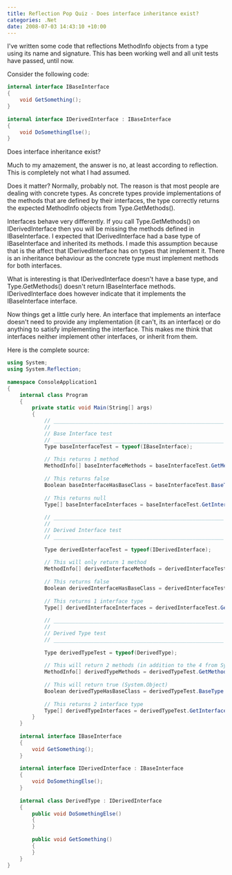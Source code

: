 ```yaml
---
title: Reflection Pop Quiz - Does interface inheritance exist?
categories: .Net
date: 2008-07-03 14:43:10 +10:00
---
```


I've written some code that reflections MethodInfo objects from a type using its name and signature. This has been working well and all unit tests have passed, until now. 

Consider the following code:

<!--more-->

```csharp
internal interface IBaseInterface
{
    void GetSomething();
}
    
internal interface IDerivedInterface : IBaseInterface
{
    void DoSomethingElse();
}
```

Does interface inheritance exist?

Much to my amazement, the answer is no, at least according to reflection. This is completely not what I had assumed.

Does it matter? Normally, probably not. The reason is that most people are dealing with concrete types. As concrete types provide implementations of the methods that are defined by their interfaces, the type correctly returns the expected MethodInfo objects from Type.GetMethods(). 

Interfaces behave very differently. If you call Type.GetMethods() on IDerivedInterface then you will be missing the methods defined in IBaseInterface. I expected that IDerivedInterface had a base type of IBaseInterface and inherited its methods. I made this assumption because that is the affect that IDerivedInterface has on types that implement it. There is an inheritance behaviour as the concrete type must implement methods for both interfaces.

What is interesting is that IDerivedInterface doesn't have a base type, and Type.GetMethods() doesn't return IBaseInterface methods. IDerivedInterface does however indicate that it implements the IBaseInterface interface. 

Now things get a little curly here. An interface that implements an interface doesn't need to provide any implementation (it can't, its an interface) or do anything to satisfy implementing the interface. This makes me think that interfaces neither implement other interfaces, or inherit from them.

Here is the complete source:

```csharp
using System;
using System.Reflection;
     
namespace ConsoleApplication1
{
    internal class Program
    {
        private static void Main(String[] args)
        {
            // _______________________________________________________
            //
            // Base Interface test
            // _______________________________________________________
            Type baseInterfaceTest = typeof(IBaseInterface);
     
            // This returns 1 method
            MethodInfo[] baseInterfaceMethods = baseInterfaceTest.GetMethods();
     
            // This returns false
            Boolean baseInterfaceHasBaseClass = baseInterfaceTest.BaseType != null;
     
            // This returns null
            Type[] baseInterfaceInterfaces = baseInterfaceTest.GetInterfaces();
     
            // _______________________________________________________
            //
            // Derived Interface test
            // _______________________________________________________
     
            Type derivedInterfaceTest = typeof(IDerivedInterface);
     
            // This will only return 1 method
            MethodInfo[] derivedInterfaceMethods = derivedInterfaceTest.GetMethods();
     
            // This returns false
            Boolean derivedInterfaceHasBaseClass = derivedInterfaceTest.BaseType != null;
     
            // This returns 1 interface type
            Type[] derivedInterfaceInterfaces = derivedInterfaceTest.GetInterfaces();
     
            // _______________________________________________________
            //
            // Derived Type test
            // _______________________________________________________
     
            Type derivedTypeTest = typeof(DerivedType);
     
            // This will return 2 methods (in addition to the 4 from System.Object)
            MethodInfo[] derivedTypeMethods = derivedTypeTest.GetMethods();
     
            // This will return true (System.Object)
            Boolean derivedTypeHasBaseClass = derivedTypeTest.BaseType != null;
     
            // This returns 2 interface type
            Type[] derivedTypeInterfaces = derivedTypeTest.GetInterfaces();
        }
    }
     
    internal interface IBaseInterface
    {
        void GetSomething();
    }
     
    internal interface IDerivedInterface : IBaseInterface
    {
        void DoSomethingElse();
    }
     
    internal class DerivedType : IDerivedInterface
    {
        public void DoSomethingElse()
        {
        }
     
        public void GetSomething()
        {
        }
    }
}    
```


